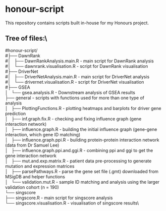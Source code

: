 # honour-script
This repository contains scripts built in-house for my Honours project.

## Tree of files:\
#honour-script/\
#├── DawnRank\
#│   ├── DawnRankAnalysis.main.R           - main script for DawnRank analysis\
#│   └── dawnrank.visualisation.R          - script for DawnRank visualisation\
#├── DriverNet\
#│   ├── DriverNetAnalysis.main.R          - main script for DriverNet analysis\
#│   └── drivernet.visualisation.R         - script for DriverNet visualisation\
#├── GSEA\
│   └── gsea.analysis.R                   - Downstream analysis of GSEA results\
├── general                           - scripts with functions used for more than one type of analysis\
│   ├── PlottingFunctions.R               - plotting heatmaps and barplots for driver gene prediction\
│   ├── inf.graph.fix.R                   - checking and fixing influence graph (gene interaction network)\
│   ├── influence.graph.R                 - building the initial influence graph (gene-gene interaction, which gene ID matching)\
│   ├── influence.graph.ppi.R             - building protein-protein interaction network (data from Dr Samuel Lee)\
│   ├── influence.graph.ppi.and.ggi.R     - combining ppi and ggi to get the gene interaction network\
│   ├── mut.and.exp.matrix.R              - patient data pre-processing to generate mutation and expression matrices\
│   ├── parsePathways.R                   - parse the gene set file (.gmt) downloaded from MSigDB and helper functions\
│   └── validation.mut.R                  - sample ID matching and analysis using the larger validation cohort (n = 190)\
└── singscore\
    ├── singscore.R                       - main script for singscore analysis\
    └── singscore.visualisation.R         - visualisation of singscore results\

